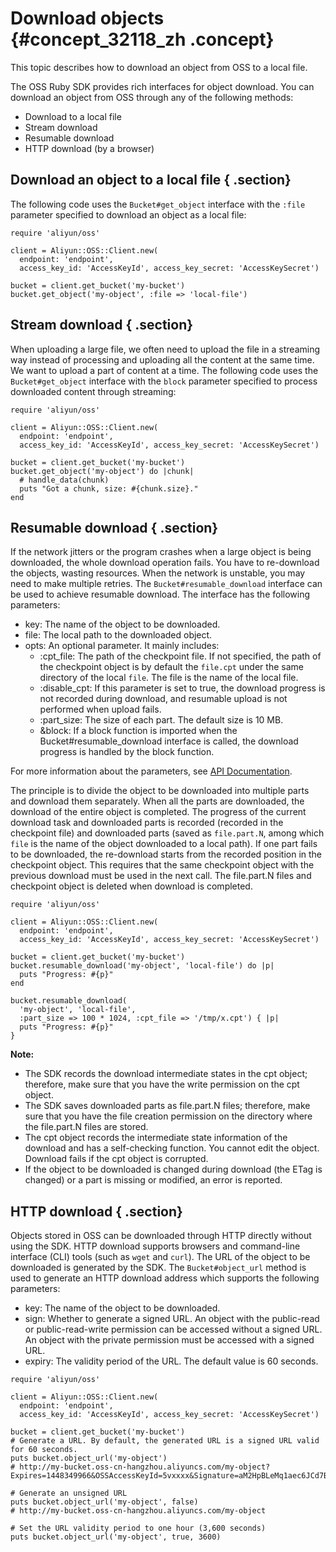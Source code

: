# Download objects {#concept_32118_zh .concept}

This topic describes how to download an object from OSS to a local file.

The OSS Ruby SDK provides rich interfaces for object download. You can download an object from OSS through any of the following methods:

-   Download to a local file
-   Stream download
-   Resumable download
-   HTTP download \(by a browser\)

## Download an object to a local file { .section}

The following code uses the `Bucket#get_object` interface with the `:file` parameter specified to download an object as a local file:

```language-ruby
require 'aliyun/oss'

client = Aliyun::OSS::Client.new(
  endpoint: 'endpoint',
  access_key_id: 'AccessKeyId', access_key_secret: 'AccessKeySecret')

bucket = client.get_bucket('my-bucket')
bucket.get_object('my-object', :file => 'local-file')

```

## Stream download { .section}

When uploading a large file, we often need to upload the file in a streaming way instead of processing and uploading all the content at the same time. We want to upload a part of content at a time. The following code uses the `Bucket#get_object` interface with the `block` parameter specified to process downloaded content through streaming:

```language-ruby
require 'aliyun/oss'

client = Aliyun::OSS::Client.new(
  endpoint: 'endpoint',
  access_key_id: 'AccessKeyId', access_key_secret: 'AccessKeySecret')

bucket = client.get_bucket('my-bucket')
bucket.get_object('my-object') do |chunk|
  # handle_data(chunk)
  puts "Got a chunk, size: #{chunk.size}."
end

```

## Resumable download { .section}

If the network jitters or the program crashes when a large object is being downloaded, the whole download operation fails. You have to re-download the objects, wasting resources. When the network is unstable, you may need to make multiple retries. The `Bucket#resumable_download` interface can be used to achieve resumable download. The interface has the following parameters:

-   key: The name of the object to be downloaded.
-   file: The local path to the downloaded object.
-   opts: An optional parameter. It mainly includes:
    -   :cpt\_file: The path of the checkpoint file. If not specified, the path of the checkpoint object is by default the `file.cpt` under the same directory of the local `file`. The file is the name of the local file.
    -   :disable\_cpt: If this parameter is set to true, the download progress is not recorded during download, and resumable upload is not performed when upload fails.
    -   :part\_size: The size of each part. The default size is 10 MB.
    -   &block: If a block function is imported when the Bucket\#resumable\_download interface is called, the download progress is handled by the block function.

For more information about the parameters, see [API Documentation](http://www.rubydoc.info/gems/aliyun-sdk/).

The principle is to divide the object to be downloaded into multiple parts and download them separately. When all the parts are downloaded, the download of the entire object is completed. The progress of the current download task and downloaded parts is recorded \(recorded in the checkpoint file\) and downloaded parts \(saved as `file.part.N`, among which `file` is the name of the object downloaded to a local path\). If one part fails to be downloaded, the re-download starts from the recorded position in the checkpoint object. This requires that the same checkpoint object with the previous download must be used in the next call. The file.part.N files and checkpoint object is deleted when download is completed.

```language-ruby
require 'aliyun/oss'

client = Aliyun::OSS::Client.new(
  endpoint: 'endpoint',
  access_key_id: 'AccessKeyId', access_key_secret: 'AccessKeySecret')

bucket = client.get_bucket('my-bucket')
bucket.resumable_download('my-object', 'local-file') do |p|
  puts "Progress: #{p}"
end

bucket.resumable_download(
  'my-object', 'local-file',
  :part_size => 100 * 1024, :cpt_file => '/tmp/x.cpt') { |p|
  puts "Progress: #{p}"
}

```

**Note:** 

-   The SDK records the download intermediate states in the cpt object; therefore, make sure that you have the write permission on the cpt object.
-   The SDK saves downloaded parts as file.part.N files; therefore, make sure that you have the file creation permission on the directory where the file.part.N files are stored.
-   The cpt object records the intermediate state information of the download and has a self-checking function. You cannot edit the object. Download fails if the cpt object is corrupted.
-   If the object to be downloaded is changed during download \(the ETag is changed\) or a part is missing or modified, an error is reported.

## HTTP download { .section}

Objects stored in OSS can be downloaded through HTTP directly without using the SDK. HTTP download supports browsers and command-line interface \(CLI\) tools \(such as `wget` and `curl`\). The URL of the object to be downloaded is generated by the SDK. The `Bucket#object_url` method is used to generate an HTTP download address which supports the following parameters:

-   key: The name of the object to be downloaded.
-   sign: Whether to generate a signed URL. An object with the public-read or public-read-write permission can be accessed without a signed URL. An object with the private permission must be accessed with a signed URL.
-   expiry: The validity period of the URL. The default value is 60 seconds.

```language-ruby
require 'aliyun/oss'

client = Aliyun::OSS::Client.new(
  endpoint: 'endpoint',
  access_key_id: 'AccessKeyId', access_key_secret: 'AccessKeySecret')

bucket = client.get_bucket('my-bucket')
# Generate a URL. By default, the generated URL is a signed URL valid for 60 seconds.
puts bucket.object_url('my-object')
# http://my-bucket.oss-cn-hangzhou.aliyuncs.com/my-object?Expires=1448349966&OSSAccessKeyId=5vxxxx&Signature=aM2HpBLeMq1aec6JCd7BBAKYiwI%3D

# Generate an unsigned URL
puts bucket.object_url('my-object', false)
# http://my-bucket.oss-cn-hangzhou.aliyuncs.com/my-object

# Set the URL validity period to one hour (3,600 seconds)
puts bucket.object_url('my-object', true, 3600)

```

